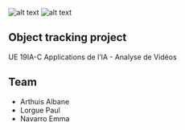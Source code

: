![alt text](https://ensc.bordeaux-inp.fr/sites/default/files/upload/Logos/2021/logo_ensc.svg)
![alt text](https://enseirb-matmeca.bordeaux-inp.fr/sites/default/files/upload/Logos/2021/logo_em.svg)
## Object tracking project

UE 19IA-C Applications de l’IA - Analyse de Vidéos

## Team
- Arthuis Albane
- Lorgue Paul
- Navarro Emma
